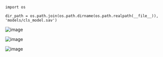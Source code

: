     import os
    
    dir_path = os.path.join(os.path.dirname(os.path.realpath(__file__)), 'models/cls_model.sav')

![image](https://github.com/yangshiteng/Data-Science-Learning-Path/assets/60442877/3f06db9a-ce20-4f1e-8ce2-aab29ac3b8ce)

![image](https://github.com/yangshiteng/Data-Science-Learning-Path/assets/60442877/3da94ae8-24a4-4293-b0c4-eb34e47e659a)

![image](https://github.com/yangshiteng/Data-Science-Learning-Path/assets/60442877/5bf7d7df-82d6-4016-bc16-9d73d7137ced)
